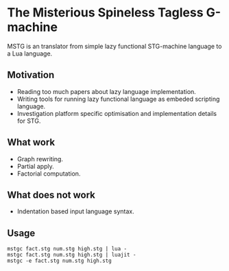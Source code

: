 The Misterious Spineless Tagless G-machine
==========================================

MSTG is an translator from simple lazy functional STG-machine language to a Lua
language.

Motivation
----------

* Reading too much papers about lazy language implementation.
* Writing tools for running lazy functional language as embeded scripting language.
* Investigation platform specific optimisation and implementation details for
STG.

What work
---------

* Graph rewriting.
* Partial apply.
* Factorial computation.

What does not work
------------------

* Indentation based input language syntax.

Usage
-----

    mstgc fact.stg num.stg high.stg | lua -
    mstgc fact.stg num.stg high.stg | luajit -
    mstgc -e fact.stg num.stg high.stg
